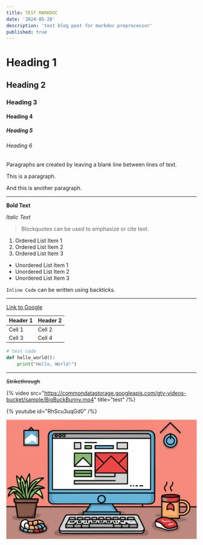```yaml
---
title: TEST MARKDOC
date: '2024-05-28'
description: 'test blog post for markdoc preprocessor'
published: true
---
```


# Heading 1

## Heading 2

### Heading 3

#### Heading 4

##### Heading 5

###### Heading 6

Paragraphs are created by leaving a blank line between lines of text.

This is a paragraph.

And this is another paragraph.

---

**Bold Text**

_Italic Text_

> Blockquotes can be used to emphasize or cite text.

1. Ordered List Item 1
2. Ordered List Item 2
3. Ordered List Item 3

- Unordered List Item 1
- Unordered List Item 2
- Unordered List Item 3

`Inline Code` can be written using backticks.

---

[Link to Google](https://www.google.com)

| Header 1 | Header 2 |
| -------- | -------- |
| Cell 1   | Cell 2   |
| Cell 3   | Cell 4   |

```python
# test code
def hello_world():
    print("Hello, World!")
```

---

~~Strikethrough~~

{% video src="https://commondatastorage.googleapis.com/gtv-videos-bucket/sample/BigBuckBunny.mp4" title="test" /%}

{% youtube id="RhScu3uqGd0" /%}

![test3](./testimage.jpg)
